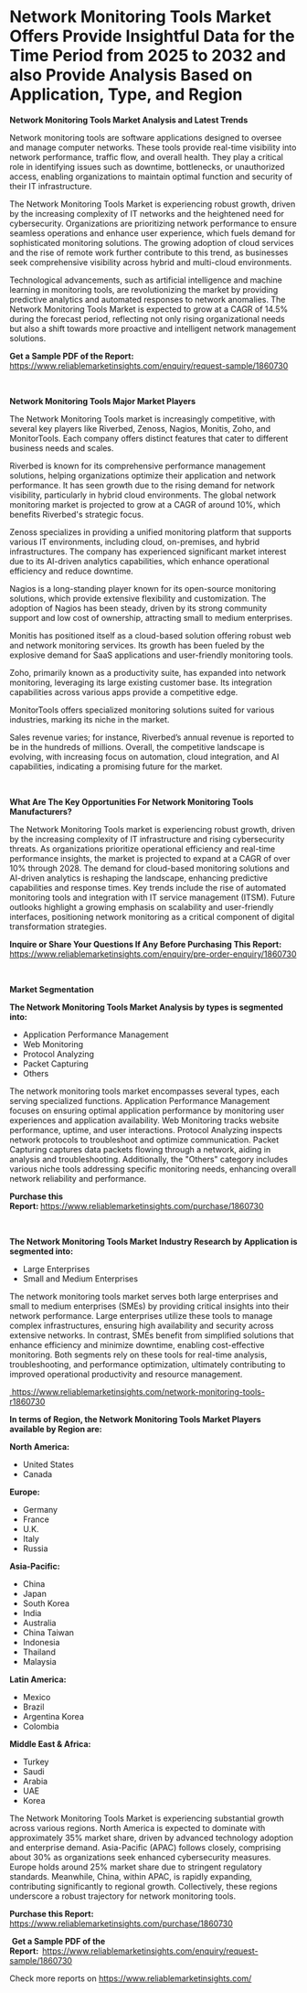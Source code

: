 <p><h1>Network Monitoring Tools Market Offers Provide Insightful Data for the Time Period from 2025 to 2032 and also Provide Analysis Based on Application, Type, and Region</h1></p><p><strong>Network Monitoring Tools Market Analysis and Latest Trends</strong></p>
<p><p>Network monitoring tools are software applications designed to oversee and manage computer networks. These tools provide real-time visibility into network performance, traffic flow, and overall health. They play a critical role in identifying issues such as downtime, bottlenecks, or unauthorized access, enabling organizations to maintain optimal function and security of their IT infrastructure.</p><p>The Network Monitoring Tools Market is experiencing robust growth, driven by the increasing complexity of IT networks and the heightened need for cybersecurity. Organizations are prioritizing network performance to ensure seamless operations and enhance user experience, which fuels demand for sophisticated monitoring solutions. The growing adoption of cloud services and the rise of remote work further contribute to this trend, as businesses seek comprehensive visibility across hybrid and multi-cloud environments.</p><p>Technological advancements, such as artificial intelligence and machine learning in monitoring tools, are revolutionizing the market by providing predictive analytics and automated responses to network anomalies. The Network Monitoring Tools Market is expected to grow at a CAGR of 14.5% during the forecast period, reflecting not only rising organizational needs but also a shift towards more proactive and intelligent network management solutions.</p></p>
<p><strong>Get a Sample PDF of the Report:&nbsp;</strong> <a href="https://www.reliablemarketinsights.com/enquiry/request-sample/1860730?utm_campaign=3038&utm_medium=2&utm_source=Github&utm_content=ia&utm_term=08042025&utm_id=network-monitoring-tools">https://www.reliablemarketinsights.com/enquiry/request-sample/1860730</a></p>
<p>&nbsp;</p>
<p><strong>Network Monitoring Tools Major Market Players</strong></p>
<p><p>The Network Monitoring Tools market is increasingly competitive, with several key players like Riverbed, Zenoss, Nagios, Monitis, Zoho, and MonitorTools. Each company offers distinct features that cater to different business needs and scales.</p><p>Riverbed is known for its comprehensive performance management solutions, helping organizations optimize their application and network performance. It has seen growth due to the rising demand for network visibility, particularly in hybrid cloud environments. The global network monitoring market is projected to grow at a CAGR of around 10%, which benefits Riverbed's strategic focus.</p><p>Zenoss specializes in providing a unified monitoring platform that supports various IT environments, including cloud, on-premises, and hybrid infrastructures. The company has experienced significant market interest due to its AI-driven analytics capabilities, which enhance operational efficiency and reduce downtime.</p><p>Nagios is a long-standing player known for its open-source monitoring solutions, which provide extensive flexibility and customization. The adoption of Nagios has been steady, driven by its strong community support and low cost of ownership, attracting small to medium enterprises.</p><p>Monitis has positioned itself as a cloud-based solution offering robust web and network monitoring services. Its growth has been fueled by the explosive demand for SaaS applications and user-friendly monitoring tools.</p><p>Zoho, primarily known as a productivity suite, has expanded into network monitoring, leveraging its large existing customer base. Its integration capabilities across various apps provide a competitive edge.</p><p>MonitorTools offers specialized monitoring solutions suited for various industries, marking its niche in the market.</p><p>Sales revenue varies; for instance, Riverbed’s annual revenue is reported to be in the hundreds of millions. Overall, the competitive landscape is evolving, with increasing focus on automation, cloud integration, and AI capabilities, indicating a promising future for the market.</p></p>
<p>&nbsp;</p>
<p><strong>What Are The Key Opportunities For Network Monitoring Tools Manufacturers?</strong></p>
<p><p>The Network Monitoring Tools market is experiencing robust growth, driven by the increasing complexity of IT infrastructure and rising cybersecurity threats. As organizations prioritize operational efficiency and real-time performance insights, the market is projected to expand at a CAGR of over 10% through 2028. The demand for cloud-based monitoring solutions and AI-driven analytics is reshaping the landscape, enhancing predictive capabilities and response times. Key trends include the rise of automated monitoring tools and integration with IT service management (ITSM). Future outlooks highlight a growing emphasis on scalability and user-friendly interfaces, positioning network monitoring as a critical component of digital transformation strategies.</p></p>
<p><strong>Inquire or Share Your Questions If Any Before Purchasing This Report:</strong> <a href="https://www.reliablemarketinsights.com/enquiry/pre-order-enquiry/1860730?utm_campaign=3038&utm_medium=2&utm_source=Github&utm_content=ia&utm_term=08042025&utm_id=network-monitoring-tools">https://www.reliablemarketinsights.com/enquiry/pre-order-enquiry/1860730</a></p>
<p>&nbsp;</p>
<p><strong>Market Segmentation</strong></p>
<p><strong>The Network Monitoring Tools Market Analysis by types is segmented into:</strong></p>
<p><ul><li>Application Performance Management</li><li>Web Monitoring</li><li>Protocol Analyzing</li><li>Packet Capturing</li><li>Others</li></ul></p>
<p><p>The network monitoring tools market encompasses several types, each serving specialized functions. Application Performance Management focuses on ensuring optimal application performance by monitoring user experiences and application availability. Web Monitoring tracks website performance, uptime, and user interactions. Protocol Analyzing inspects network protocols to troubleshoot and optimize communication. Packet Capturing captures data packets flowing through a network, aiding in analysis and troubleshooting. Additionally, the "Others" category includes various niche tools addressing specific monitoring needs, enhancing overall network reliability and performance.</p></p>
<p><strong>Purchase this Report:&nbsp;</strong><a href="https://www.reliablemarketinsights.com/purchase/1860730?utm_campaign=3038&utm_medium=2&utm_source=Github&utm_content=ia&utm_term=08042025&utm_id=network-monitoring-tools">https://www.reliablemarketinsights.com/purchase/1860730</a></p>
<p>&nbsp;</p>
<p><strong>The Network Monitoring Tools Market Industry Research by Application is segmented into:</strong></p>
<p><ul><li>Large Enterprises</li><li>Small and Medium Enterprises</li></ul></p>
<p><p>The network monitoring tools market serves both large enterprises and small to medium enterprises (SMEs) by providing critical insights into their network performance. Large enterprises utilize these tools to manage complex infrastructures, ensuring high availability and security across extensive networks. In contrast, SMEs benefit from simplified solutions that enhance efficiency and minimize downtime, enabling cost-effective monitoring. Both segments rely on these tools for real-time analysis, troubleshooting, and performance optimization, ultimately contributing to improved operational productivity and resource management.</p></p>
<p><a href="https://www.reliablemarketinsights.com/network-monitoring-tools-r1860730?utm_campaign=3038&utm_medium=2&utm_source=Github&utm_content=ia&utm_term=08042025&utm_id=network-monitoring-tools">&nbsp;https://www.reliablemarketinsights.com/network-monitoring-tools-r1860730</a></p>
<p><strong>In terms of Region, the Network Monitoring Tools Market Players available by Region are:</strong></p>
<p>
    <p> <strong> North America: </strong>
        <ul>
            <li>United States</li>
            <li>Canada</li>
        </ul>
        </p> 
    <p> <strong> Europe: </strong>
        <ul>
            <li>Germany</li>
            <li>France</li>
            <li>U.K.</li>
            <li>Italy</li>
            <li>Russia</li>
        </ul>
        </p> 
    <p> <strong> Asia-Pacific: </strong>
        <ul>
            <li>China</li>
            <li>Japan</li>
            <li>South Korea</li>
            <li>India</li>
            <li>Australia</li>
            <li>China Taiwan</li>
            <li>Indonesia</li>
            <li>Thailand</li>
            <li>Malaysia</li>
        </ul>
        </p> 
    <p> <strong> Latin America: </strong>
        <ul>
            <li>Mexico</li>
            <li>Brazil</li>
            <li>Argentina Korea</li>
            <li>Colombia</li>
        </ul>
        </p> 
    <p> <strong> Middle East & Africa: </strong>
        <ul>
            <li>Turkey</li>
            <li>Saudi</li>
            <li>Arabia</li>
            <li>UAE</li>
            <li>Korea</li>
        </ul>
    </p>
    </p>
<p><p>The Network Monitoring Tools Market is experiencing substantial growth across various regions. North America is expected to dominate with approximately 35% market share, driven by advanced technology adoption and enterprise demand. Asia-Pacific (APAC) follows closely, comprising about 30% as organizations seek enhanced cybersecurity measures. Europe holds around 25% market share due to stringent regulatory standards. Meanwhile, China, within APAC, is rapidly expanding, contributing significantly to regional growth. Collectively, these regions underscore a robust trajectory for network monitoring tools.</p></p>
<p><strong>Purchase this Report: </strong><a href="https://www.reliablemarketinsights.com/purchase/1860730?utm_campaign=3038&utm_medium=2&utm_source=Github&utm_content=ia&utm_term=08042025&utm_id=network-monitoring-tools">https://www.reliablemarketinsights.com/purchase/1860730</a></p>
<p>&nbsp;<strong>Get a Sample PDF of the Report:&nbsp;&nbsp;</strong><a href="https://www.reliablemarketinsights.com/enquiry/request-sample/1860730?utm_campaign=3038&utm_medium=2&utm_source=Github&utm_content=ia&utm_term=08042025&utm_id=network-monitoring-tools">https://www.reliablemarketinsights.com/enquiry/request-sample/1860730</a></p>
<p><strong></strong></p>
<p>Check more reports on <a href="https://www.reliablemarketinsights.com/?utm_campaign=3038&utm_medium=2&utm_source=Github&utm_content=ia&utm_term=08042025&utm_id=network-monitoring-tools">https://www.reliablemarketinsights.com/</a></p>